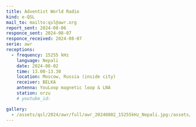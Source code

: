 ```yaml
---
title: Adventist World Radio
kind: e-QSL
mail_to: mailto:qsl@awr.org
report_sent: 2024-08-06
responce_sent: 2024-08-07
responce_received: 2024-08-07
serie: awr
receptions:
  - frequency: 15255 kHz
    language: Nepali
    date: 2024-08-02
    time: 13.00-13.30
    location: Moscow, Russia (inside city)
    receiver: BELKA
    antenna: YouLoop magnetic loop & LNA
    station: orzu
    # youtube_id: 

gallery:
  - /assets/qsl/2024/awr/full/awr_20240802_15255kHz_Nepali.jpg:/assets/qsl/2024/awr/small/awr_20240802_15255kHz_Nepali.jpg
---
```

